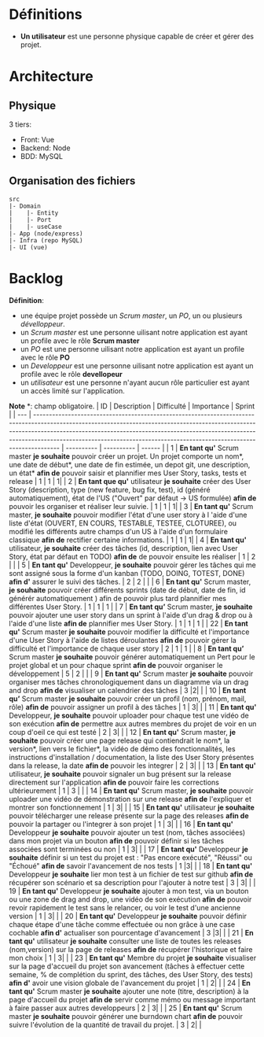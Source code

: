 # Définitions

- **Un utilisateur** est une personne physique capable de créer et gérer des projet.

# Architecture

## Physique

3 tiers:

- Front: Vue
- Backend: Node
- BDD: MySQL

## Organisation des fichiers

```
src
|- Domain
|    |- Entity
|    |- Port
|    |- useCase
|- App (node/express)
|- Infra (repo MySQL)
|- UI (vue)

```

# Backlog

**Définition**:

- une équipe projet possède un _Scrum master_, un _PO_, un ou plusieurs _dévelloppeur_.
- un _Scrum master_ est une personne uilisant notre application est ayant un profile avec le rôle **Scrum master**
- un _PO_ est une personne uilisant notre application est ayant un profile avec le rôle **PO**
- un _Developpeur_ est une personne uilisant notre application est ayant un profile avec le rôle **devellopeur**
- un _utilisateur_ est une personne n'ayant aucun rôle particulier est ayant un accès limité sur l'application.

**Note** \*: champ obligatoire.
| ID | Description | Difficulté | Importance | Sprint |
| --- | -------------------------------------------------------------------------------------------------------------------------------------------------------------------------------------------------------------------------------------------------------------------------------------------------------------------------------- | ---------- | ---------- | ------ |
| 1 | **En tant qu'** Scrum master **je souhaite** pouvoir créer un projet. Un projet comporte un nom\*, une date de début*, une date de fin estimée, un depot git, une description, un état* **afin de** pouvoir saisir et plannifier mes User Story, tasks, tests et release | 1 | 1 | 1|
| 2 | **En tant que qu'** utilisateur **je souhaite** créer des User Story (description, type (new feature, bug fix, test), id (généré automatiquement), état de l'US ("Ouvert" par défaut -> US formulée) **afin de** pouvoir les organiser et réaliser leur suivie. | 1 | 1 | 1|
| 3 | **En tant qu'** Scrum master, **je souhaite** pouvoir modifier l'état d'une user story à l 'aide d'une liste d'état (OUVERT, EN COURS, TESTABLE, TESTEE, CLOTUREE), ou modifié les différents autre champs d'un US à l'aide d'un formulaire classique **afin de** rectifier certaine informations. | 1 | 1 | 1|
| 4 | **En tant qu'** utilisateur, **je souhaite** créer des tâches (id, description, lien avec User Story, état par défaut en TODO) **afin de** de pouvoir ensuite les réaliser | 1 | 2 | |
| 5 | **En tant qu'** Developpeur, **je souhaite** pouvoir gérer les tâches qui me sont assigné sous la forme d'un kanban (TODO, DOING, TOTEST, DONE) **afin d'** assurer le suivi des tâches. | 2 | 2 | |
| 6 | **En tant qu'** Scrum master, **je souhaite** pouvoir créer différents sprints (date de début, date de fin, id générér automatiquement ) afin de pouvoir plus tard plannifier mes différentes User Story. | 1 | 1 | 1 |
| 7 | **En tant qu’** Scrum master, **je souhaite** pouvoir ajouter une user story dans un sprint à l'aide d'un drag & drop ou à l'aide d'une liste **afin de** plannifier mes User Story. | 1 | 1 | 1 |
| 22 | **En tant qu'** Scrum master **je souhaite** pouvoir modifier la difficulté et l'importance d'une User Story à l'aide de listes déroulantes **afin de** pouvoir gérer la difficulté et l'importance de chaque user story | 2 | 1 | 1 |
| 8 | **En tant qu’** Scrum master **je souhaite** pouvoir générer automatiquement un Pert pour le projet global et un pour chaque sprint **afin de** pouvoir organiser le développement | 5 | 2 | |
| 9 | **En tant qu'** Scrum master **je souhaite** pouvoir organiser mes tâches chronologiquement dans un diagramme via un drag and drop **afin de** visualiser un calendrier des tâches | 3 |2| |
| 10 | **En tant qu’** Scrum master **je souhaite** pouvoir créer un profil (nom, prénom, mail, rôle) **afin de** pouvoir assigner un profil à des tâches | 1 | 3| |
| 11 | **En tant qu'** Developpeur, **je souhaite** pouvoir uploader pour chaque test une vidéo de son exécution **afin de** permettre aux autres membres du projet de voir en un coup d'oeil ce qui est testé | 2 | 3| |
| 12 | **En tant qu'** Scrum master, **je souhaite** pouvoir créer une page release qui contiendrait le nom*, la version*, lien vers le fichier\*, la vidéo de démo des fonctionnalités, les instructions d'installation / documentation, la liste des User Story présentes dans la release, la date **afin de** pouvoir les integrer | 2 | 3| |
| 13 | **En tant qu'** utilisateur, **je souhaite** pouvoir signaler un bug présent sur la release directement sur l'application **afin de** pouvoir faire les corrections ultérieurement | 1 | 3 | |
| 14 | **En tant qu'** Scrum master, **je souhaite** pouvoir uploader une vidéo de démonstration sur une release **afin de** l'expliquer et montrer son fonctionnement | 1 | 3| |
| 15 | **En tant qu'** utilisateur **je souhaite** pouvoir télécharger une release présente sur la page des releases **afin de** pouvoir la partager ou l'integrer à son projet | 1 | 3| |
| 16 | **En tant qu'** Developpeur **je souhaite** pouvoir ajouter un test (nom, tâches associées) dans mon projet via un bouton **afin de** pouvoir définir si les tâches associées sont terminées ou non | 1 | 3| |
| 17 | **En tant qu'** Developpeur **je souhaite** définir si un test du projet est : "Pas encore exécuté", "Réussi" ou "Échoué" **afin de** savoir l'avancement de nos tests | 1 |3| |
| 18 | **En tant qu'** Developpeur **je souhaite** lier mon test à un fichier de test sur github **afin de** récupérer son scénario et sa description pour l'ajouter à notre test | 3 | 3| |
| 19 | **En tant qu'** Developpeur **je souhaite** ajouter à mon test, via un bouton ou une zone de drag and drop, une vidéo de son exécution **afin de** pouvoir revoir rapidement le test sans le relancer, ou voir le test d'une ancienne version | 1 | 3| |
| 20 | **En tant qu'** Developpeur **je souhaite** pouvoir définir chaque étape d'une tâche comme effectuée ou non grâce à une case cochable **afin d'** actualiser son pourcentage d'avancement | 3 |3| |
| 21 | **En tant qu'** utilisateur **je souhaite** consulter une liste de toutes les releases (nom,version) sur la page de releases **afin de** récupérer l'historique et faire mon choix | 1 | 3| |
| 23 | **En tant qu'** Membre du projet **je souhaite** visualiser sur la page d'accueil du projet son avancement (tâches à effectuer cette semaine, % de complétion du sprint, des tâches, des User Story, des tests) **afin d'** avoir une vision globale de l'avancement du projet | 1 | 2| |
| 24 | **En tant qu'** Scrum master **je souhaite** ajouter une note (titre, description) à la page d'accueil du projet **afin de** servir comme mémo ou message important à faire passer aux autres developpeurs | 2 | 3| |
| 25 | **En tant qu'** Scrum master **je souhaite** pouvoir générer une burndown chart **afin de** pouvoir suivre l'évolution de la quantité de travail du projet. | 3 | 2| |
